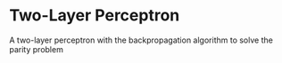 # Two-Layer Perceptron
  A two-layer perceptron with the backpropagation algorithm to solve the parity problem
